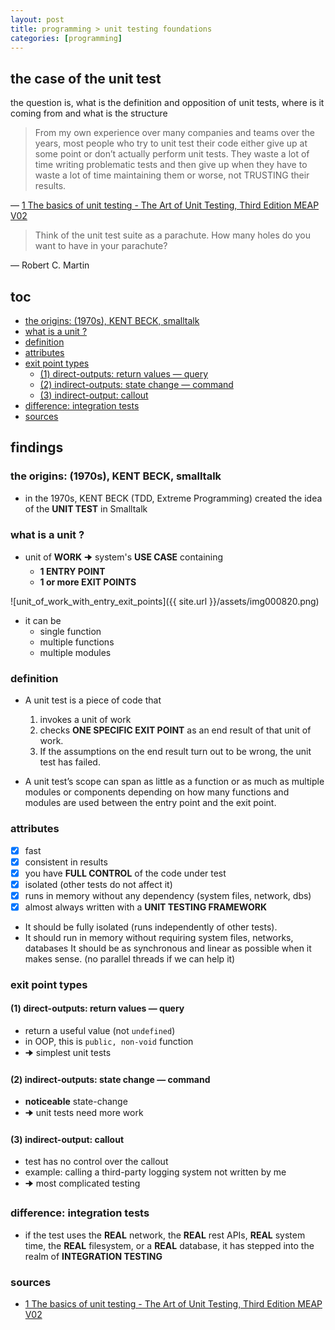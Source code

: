 ```yaml
---
layout: post
title: programming > unit testing foundations
categories: [programming]
---
```

## the case	of the unit test
the question is, what is the definition and opposition of unit tests, where is it coming from and what is the structure

> From my own experience over many companies and teams over the years, most people who try to unit test their code either give up at some point or don’t actually perform unit tests. They waste a lot of time writing problematic tests and then give up when they have to waste a lot of time maintaining them or worse, not TRUSTING their results.

— [1 The basics of unit testing - The Art of Unit Testing, Third Edition MEAP V02](https://livebook.manning.com/book/the-art-of-unit-testing-third-edition/chapter-1/v-2/118)

> Think of the unit test suite as a parachute. How many holes do you want to have in your parachute? 

— Robert C. Martin

## toc
<!-- TOC -->

- [the origins: (1970s), KENT BECK, smalltalk](#the-origins-1970s-kent-beck-smalltalk)
- [what is a unit ?](#what-is-a-unit-)
- [definition](#definition)
- [attributes](#attributes)
- [exit point types](#exit-point-types)
    - [(1) direct-outputs: return values — query](#1-direct-outputs-return-values--query)
    - [(2) indirect-outputs: state change — command](#2-indirect-outputs-state-change--command)
    - [(3) indirect-output: callout](#3-indirect-output-callout)
- [difference: integration tests](#difference-integration-tests)
- [sources](#sources)

<!-- /TOC -->

## findings
### the origins: (1970s), KENT BECK, smalltalk
* in the 1970s, KENT BECK (TDD, Extreme Programming) created the idea of the **UNIT TEST** in Smalltalk

### what is a unit ?
* unit of **WORK** 🠊 system's **USE CASE** containing
    * **1 ENTRY POINT**
    * **1 or more EXIT POINTS**

![unit_of_work_with_entry_exit_points]({{ site.url }}/assets/img000820.png)

* it can be
    * single function
    * multiple functions
    * multiple modules

### definition
* A unit test is a piece of code that 
    1. invokes a unit of work 
    2. checks **ONE SPECIFIC EXIT POINT** as an end result of that unit of work. 
    3. If the assumptions on the end result turn out to be wrong, the unit test has failed. 

* A unit test’s scope can span as little as a function or as much as multiple modules or components depending on how many functions and modules are used between the entry point and the exit point.

### attributes
- [x] fast
- [x] consistent in results
- [x] you have **FULL CONTROL** of the code under test
- [x] isolated (other tests do not affect it)
- [x] runs in memory without any dependency (system files, network, dbs)
- [x] almost always written with a **UNIT TESTING FRAMEWORK**

* It should be fully isolated (runs independently of other tests).
* It should run in memory without requiring system files, networks, databases It should be as synchronous and linear as possible when it makes sense. (no parallel threads if we can help it)

### exit point types
#### (1) direct-outputs: return values — query
* return a useful value (not `undefined`)
* in OOP, this is `public, non-void` function
* 🠊 simplest unit tests

#### (2) indirect-outputs: state change — command
* **noticeable** state-change 
* 🠊 unit tests need more work

#### (3) indirect-output: callout
* test has no control over the callout
* example: calling a third-party logging system not written by me
* 🠊 most complicated testing

### difference: integration tests
* if the test uses the **REAL** network, the **REAL** rest APIs, **REAL** system time, the **REAL** filesystem, or a **REAL** database, it has stepped into the realm of **INTEGRATION TESTING**

### sources
* [1 The basics of unit testing - The Art of Unit Testing, Third Edition MEAP V02](https://livebook.manning.com/book/the-art-of-unit-testing-third-edition/chapter-1/v-2/118)